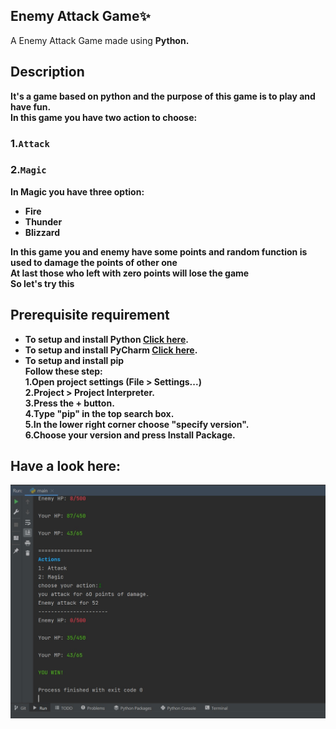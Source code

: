 ## Enemy Attack Game✨<br>
A  Enemy Attack Game made using <strong>Python.<br>
  ## Description
  It's a game based on python and the purpose of this game is to play and have fun. <br>
  In this game you have two action to choose:<br>
  ### 1.`Attack`
  ### 2.`Magic`
  
  In Magic you have three option:
  - Fire<br>
  - Thunder<br>
  - Blizzard<br>
  
  In this game you and enemy have some points and random function is used to damage the points of other one<br>
  At last those who left with zero points will lose the game<br>
  So let's try this<br>
  
  ## Prerequisite requirement
  
  - To setup and install **Python [Click here](https://www.python.org/).**
  - To setup and install **PyCharm [Click here](https://www.jetbrains.com/pycharm/download/#section=windows).**
  - To setup and install **pip**<br>
  Follow these step:<br>
  1.Open project settings (File > Settings...)<br>
  2.Project > Project Interpreter.<br>
  3.Press the + button.<br>
  4.Type "pip" in the top search box.<br>
  5.In the lower right corner choose "specify version".<br>
  6.Choose your version and press Install Package.<br>
  
  ## Have a look here:
  ![](Ba.jpeg)
  
  
  


